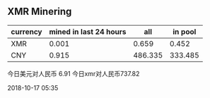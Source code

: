 ## XMR Minering

|currency|mined in last 24 hours|all|in pool|
|---|---|---|---|
|XMR|0.001|0.659|0.452|
|CNY|0.915|486.335|333.485|

今日美元对人民币 6.91	今日xmr对人民币737.82


2018-10-17 05:35